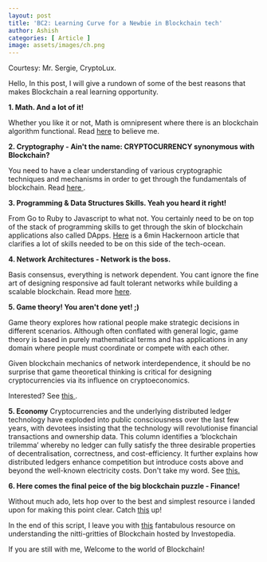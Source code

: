 ```yaml
---
layout: post
title: 'BC2: Learning Curve for a Newbie in Blockchain tech'
author: Ashish
categories: [ Article ]
image: assets/images/ch.png
---
```

Courtesy: Mr. Sergie, CryptoLux.

Hello,
In this post, I will give a rundown of some of the best reasons that  makes Blockchain a real learning opportunity.

<b>1. Math. And a lot of it!</b>

Whether you like it or not, Math is omnipresent where there is an blockchain algorithm functional. Read <a href="https://medium.com/dataseries/explaining-the-math-behind-blockchain-algorithms-98d06e06c2e3">here</a> to believe me.

<b>2. Cryptography - Ain't the name: CRYPTOCURRENCY synonymous with Blockchain?</b>

You need to have a clear understanding of various cryptographic techniques and mechanisms in order to get through the fundamentals of blockchain. Read <a href="https://medium.com/@cryptonia/crypto-101-a-simple-guide-to-understanding-and-researching-cryptocurrencies-1da70896aee4"> here </a>.

<b>3. Programming & Data Structures Skills. Yeah you heard it right!</b>

From Go to Ruby to Javascript to what not. You certainly need to be on top of the stack of programming skills to get through the skin of blockchain applications also called DApps. <a href="https://hackernoon.com/what-skills-do-you-need-to-be-a-blockchain-engineer-c4e77e9de22b">Here</a> is a 6min Hackernoon article that clarifies a lot of skills needed to be on this side of the tech-ocean.


<b>4. Network Architectures - Network is the boss.</b>

Basis consensus, everything is network dependent. You cant ignore the fine art of designing responsive ad fault tolerant networks while building a scalable blockchain. Read more <a href="https://www.coursera.org/lecture/ibm-blockchain-essentials-for-developers/network-considerations-MIuzY"> here</a>.

<b>5. Game theory! You aren't done yet! ;)</b>

Game theory explores how rational people make strategic decisions in different scenarios. Although often conflated with general logic, game theory is based in purely mathematical terms and has applications in any domain where people must coordinate or compete with each other.

Given blockchain mechanics of network interdependence, it should be no surprise that game theoretical thinking is critical for designing cryptocurrencies via its influence on cryptoeconomics.

Interested? See <a href="https://blockonomi.com/game-theory/"> this </a>.

<b>5. Economy</b>
Cryptocurrencies and the underlying distributed ledger technology have exploded into public consciousness over the last few years, with devotees insisting that the technology will revolutionise financial transactions and ownership data. This column identifies a ‘blockchain trilemma’ whereby no ledger can fully satisfy the three desirable properties of decentralisation, correctness, and cost-efficiency. It further explains how distributed ledgers enhance competition but introduce costs above and beyond the well-known electricity costs. 
Don't take my word. See <a href="https://voxeu.org/article/economics-blockchains">this.</a>

<b>6. Here comes the final peice of the big blockchain puzzle - Finance!</b>

Without much ado, lets hop over to the best and simplest resource i landed upon for making this point clear. Catch <a href="https://blockgeeks.com/guides/blockchain-and-finance/">this</a> up!

In the end of this script, I leave you with <a href="https://www.investopedia.com/terms/b/blockchain.asp">this</a> fantabulous resource on understanding the nitti-gritties of Blockchain hosted  by Investopedia.

If you are still with me, Welcome to the world of Blockchain!

